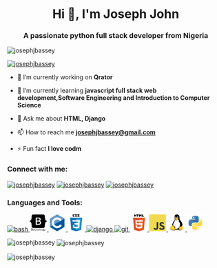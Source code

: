 <h1 align="center">Hi 👋, I'm Joseph John</h1>
<h3 align="center">A passionate python full stack developer from Nigeria</h3>

<p align="left"> <img src="https://komarev.com/ghpvc/?username=josephjbassey&label=Profile%20views&color=0e75b6&style=flat" alt="josephjbassey" /> </p>

<p align="left"> <a href="https://twitter.com/josephjbassey" target="blank"><img src="https://img.shields.io/twitter/follow/josephjbassey?logo=twitter&style=for-the-badge" alt="josephjbassey" /></a> </p>

- 🔭 I’m currently working on **Qrator**

- 🌱 I’m currently learning **javascript full stack web development,Software Engineering and Introduction to Computer Science**

<!-- - 👨‍💻 All of my projects are available at <a href="https:github.com/joeblinx39" target="blank">github.com/joeblinx39</a> -->

- 💬 Ask me about **HTML, Django**

- 📫 How to reach me **josephjbassey@gmail.com**

- ⚡ Fun fact **I love codm**

<h3 align="left">Connect with me:</h3>
<p align="left">
<a href="https://twitter.com/josephjbassey" target="blank"><img align="center" src="https://raw.githubusercontent.com/rahuldkjain/github-profile-readme-generator/master/src/images/icons/Social/twitter.svg" alt="josephjbassey" height="30" width="40" /></a>
<a href="https://linkedin.com/in/josephjbassey" target="blank"><img align="center" src="https://raw.githubusercontent.com/rahuldkjain/github-profile-readme-generator/master/src/images/icons/Social/linked-in-alt.svg" alt="josephjbassey" height="30" width="40" /></a>
<a href="https://instagram.com/josephjbassey" target="blank"><img align="center" src="https://raw.githubusercontent.com/rahuldkjain/github-profile-readme-generator/master/src/images/icons/Social/instagram.svg" alt="josephjbassey" height="30" width="40" /></a>
</p>

<h3 align="left">Languages and Tools:</h3>
<p align="left"> <a href="https://www.gnu.org/software/bash/" target="_blank" rel="noreferrer"> <img src="https://www.vectorlogo.zone/logos/gnu_bash/gnu_bash-icon.svg" alt="bash" width="40" height="40"/> </a> <a href="https://getbootstrap.com" target="_blank" rel="noreferrer"> <img src="https://raw.githubusercontent.com/devicons/devicon/master/icons/bootstrap/bootstrap-plain-wordmark.svg" alt="bootstrap" width="40" height="40"/> </a> <a href="https://www.cprogramming.com/" target="_blank" rel="noreferrer"> <img src="https://raw.githubusercontent.com/devicons/devicon/master/icons/c/c-original.svg" alt="c" width="40" height="40"/> </a> <a href="https://www.w3schools.com/css/" target="_blank" rel="noreferrer"> <img src="https://raw.githubusercontent.com/devicons/devicon/master/icons/css3/css3-original-wordmark.svg" alt="css3" width="40" height="40"/> </a> <a href="https://www.djangoproject.com/" target="_blank" rel="noreferrer"> <img src="https://cdn.worldvectorlogo.com/logos/django.svg" alt="django" width="40" height="40"/> </a> <a href="https://git-scm.com/" target="_blank" rel="noreferrer"> <img src="https://www.vectorlogo.zone/logos/git-scm/git-scm-icon.svg" alt="git" width="40" height="40"/> </a> <a href="https://www.w3.org/html/" target="_blank" rel="noreferrer"> <img src="https://raw.githubusercontent.com/devicons/devicon/master/icons/html5/html5-original-wordmark.svg" alt="html5" width="40" height="40"/> </a> <a href="https://developer.mozilla.org/en-US/docs/Web/JavaScript" target="_blank" rel="noreferrer"> <img src="https://raw.githubusercontent.com/devicons/devicon/master/icons/javascript/javascript-original.svg" alt="javascript" width="40" height="40"/> </a> <a href="https://www.linux.org/" target="_blank" rel="noreferrer"> <img src="https://raw.githubusercontent.com/devicons/devicon/master/icons/linux/linux-original.svg" alt="linux" width="40" height="40"/> </a>  <a href="https://www.python.org" target="_blank" rel="noreferrer"> <img src="https://raw.githubusercontent.com/devicons/devicon/master/icons/python/python-original.svg" alt="python" width="40" height="40"/> </a>  </p>

<p><img align="left" src="https://github-readme-stats.vercel.app/api/top-langs?username=josephjbassey&show_icons=true&locale=en&layout=compact" alt="josephjbassey" /></p>

<p>&nbsp;<img align="center" src="https://github-readme-stats.vercel.app/api?username=josephjbassey&show_icons=true&locale=en" alt="josephjbassey" /></p>

<p><img align="center" src="https://github-readme-streak-stats.herokuapp.com/?user=josephjbassey&" alt="josephjbassey" /></p>
